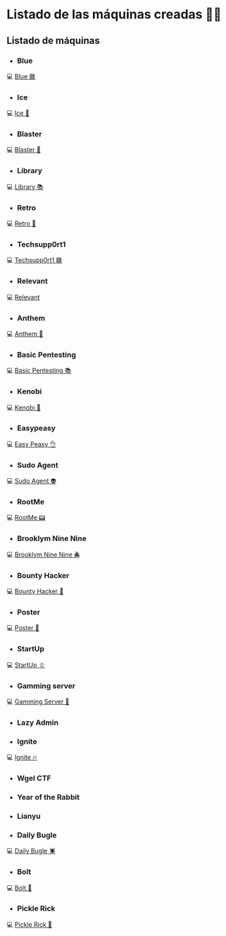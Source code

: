 # Listado de las máquinas creadas 🐱‍💻

## Listado de máquinas

- ### Blue
💻 [Blue 🟦](Blue/)

- ### Ice
💻 [Ice 🧊](Ice/)

- ### Blaster
💻 [Blaster 🚀](Blaster/)

- ### Library
💻 [Library 📚](Library/)

- ### Retro
💻 [Retro 👾](Retro/)

- ### Techsupp0rt1
💻 [Techsupp0rt1 🟦](Techsupp0rt1/)

- ### Relevant
💻 [Relevant](Relevant/)

- ### Anthem
💻 [Anthem 🐇](Anthem/)

- ### Basic Pentesting
💻 [Basic Pentesting 📚](Basic%20Pentesting/)

- ### Kenobi
💻 [Kenobi 🤖](Kenobi/)

- ### Easypeasy
💻 [Easy Peasy 👌](Easy%20Peasy/)

- ### Sudo Agent
💻 [Sudo Agent 👽](Sudo%20Agent/)

- ### RootMe
💻 [RootMe 📟](RootMe/)

- ### Brooklym Nine Nine
💻 [Brooklym Nine Nine 🚔](Brooklym%20Nine%20Nine/)

- ### Bounty Hacker
💻 [Bounty Hacker 🐺](Bounty%20Hacker/)

- ### Poster
💻 [Poster 🐘](Poster/)

- ### StartUp
💻 [StartUp 🫑](StartUp/)

- ### Gamming server
💻 [Gamming Server 👾](Gamming%20Server/)

- ### Lazy Admin
- ### Ignite
💻 [Ignite 🔥](Ignite/)

- ### Wgel CTF
- ### Year of the Rabbit
- ### Lianyu
- ### Daily Bugle
💻 [Daily Bugle 🕷️](Daily%20Bugle/)

- ### Bolt
💻 [Bolt 🐩](Bolt/)

- ### Pickle Rick
💻 [Pickle Rick 🥒](Pickle%20Rick/)
